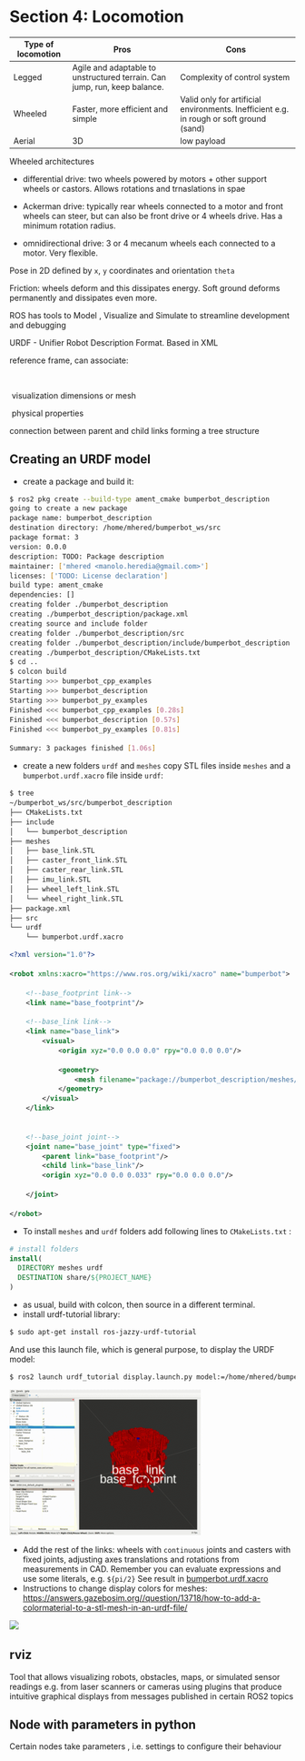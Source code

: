 # Section 4: Locomotion

| Type of locomotion | Pros                                                         | Cons                                                         |
| ------------------ | ------------------------------------------------------------ | ------------------------------------------------------------ |
| Legged             | Agile and adaptable to unstructured terrain. Can jump, run, keep balance. | Complexity of control system                                 |
| Wheeled            | Faster, more efficient and simple                            | Valid only for artificial environments. Inefficient e.g. in rough or soft ground (sand) |
| Aerial             | 3D                                                           | low payload                                                  |

Wheeled architectures

* differential drive: two wheels powered by motors + other support wheels or castors. Allows rotations and trnaslations in spae

* Ackerman drive: typically rear wheels connected to a motor and front wheels can steer, but can also be front drive or 4 wheels drive. Has a minimum rotation radius.

* omnidirectional drive: 3 or 4 mecanum wheels each connected to a motor. Very flexible. 

Pose in 2D defined by `x`, `y` coordinates and orientation `theta`

Friction: wheels deform and this dissipates energy.  Soft ground deforms permanently and dissipates even more. 

ROS has tools to Model , Visualize and Simulate to streamline development and debugging

URDF - Unifier Robot Description Format. Based in XML

<link>  reference frame, can associate:

​	<name>

​	<visual> visualization dimensions or mesh 

​	<collision> <inertial> physical properties

<joint> connection between parent and child links forming a tree structure

## Creating an URDF model

* create a package and build it:

```bash
$ ros2 pkg create --build-type ament_cmake bumperbot_description
going to create a new package
package name: bumperbot_description
destination directory: /home/mhered/bumperbot_ws/src
package format: 3
version: 0.0.0
description: TODO: Package description
maintainer: ['mhered <manolo.heredia@gmail.com>']
licenses: ['TODO: License declaration']
build type: ament_cmake
dependencies: []
creating folder ./bumperbot_description
creating ./bumperbot_description/package.xml
creating source and include folder
creating folder ./bumperbot_description/src
creating folder ./bumperbot_description/include/bumperbot_description
creating ./bumperbot_description/CMakeLists.txt
$ cd ..
$ colcon build
Starting >>> bumperbot_cpp_examples
Starting >>> bumperbot_description
Starting >>> bumperbot_py_examples
Finished <<< bumperbot_cpp_examples [0.28s]              
Finished <<< bumperbot_description [0.57s]  
Finished <<< bumperbot_py_examples [0.81s]          

Summary: 3 packages finished [1.06s]
```

* create a new folders  `urdf` and `meshes` copy STL files inside `meshes` and a  `bumperbot.urdf.xacro` file inside `urdf`:

```bash
$ tree
~/bumperbot_ws/src/bumperbot_description
├── CMakeLists.txt
├── include
│   └── bumperbot_description
├── meshes
│   ├── base_link.STL
│   ├── caster_front_link.STL
│   ├── caster_rear_link.STL
│   ├── imu_link.STL
│   ├── wheel_left_link.STL
│   └── wheel_right_link.STL
├── package.xml
├── src
└── urdf
    └── bumperbot.urdf.xacro
```



```xml
<?xml version="1.0"?>

<robot xmlns:xacro="https://www.ros.org/wiki/xacro" name="bumperbot">

    <!--base_footprint link-->
    <link name="base_footprint"/>

    <!--base_link link-->
    <link name="base_link">
        <visual>
            <origin xyz="0.0 0.0 0.0" rpy="0.0 0.0 0.0"/>

            <geometry>
                <mesh filename="package://bumperbot_description/meshes/base_link.STL"/>
            </geometry>
        </visual>
    </link>


    <!--base_joint joint-->
    <joint name="base_joint" type="fixed">
        <parent link="base_footprint"/>
        <child link="base_link"/>
        <origin xyz="0.0 0.0 0.033" rpy="0.0 0.0 0.0"/>
        
    </joint>

</robot>
```

* To install `meshes` and `urdf` folders add following lines to `CMakeLists.txt` :

```cmake
# install folders
install(
  DIRECTORY meshes urdf
  DESTINATION share/${PROJECT_NAME}
)
```

* as usual, build with colcon, then source in a different terminal. 
* install urdf-tutorial library:

```bash 
$ sudo apt-get install ros-jazzy-urdf-tutorial
```

And use this launch file, which is general purpose, to display the URDF model:

```bash
$ ros2 launch urdf_tutorial display.launch.py model:=/home/mhered/bumperbot_ws/src/bumperbot_description/urdf/bumperbot.urdf.xacro
```

![](./assets/bumperbot_1_loop_xs.gif)

* Add the rest of the links: wheels with `continuous` joints and casters with fixed joints, adjusting axes translations and rotations from measurements in CAD. Remember you can evaluate expressions and use some literals, e.g. `${pi/2}` See result in [bumperbot.urdf.xacro](./src/bumperbot_description/urdf/bumperbot.urdf.xacro)
* Instructions to change display colors for meshes: https://answers.gazebosim.org//question/13718/how-to-add-a-colormaterial-to-a-stl-mesh-in-an-urdf-file/

![](./assets/bumperbot_2_loop_s.gif)

## rviz

Tool that allows visualizing robots, obstacles, maps, or simulated sensor readings e.g. from laser scanners or cameras using plugins that produce intuitive graphical displays from messages published in certain ROS2 topics

## Node with parameters in python

Certain nodes take parameters , i.e. settings to configure their behaviour